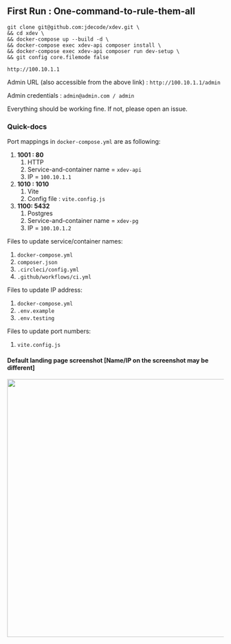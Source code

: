 ## First Run : One-command-to-rule-them-all
```
git clone git@github.com:jdecode/xdev.git \
&& cd xdev \
&& docker-compose up --build -d \
&& docker-compose exec xdev-api composer install \
&& docker-compose exec xdev-api composer run dev-setup \
&& git config core.filemode false 
```

```
http://100.10.1.1
```

Admin URL (also accessible from the above link) : `http://100.10.1.1/admin`

Admin credentials : `admin@admin.com / admin`


Everything should be working fine. If not, please open an issue.


### Quick-docs


Port mappings in `docker-compose.yml` are as following:
1. **1001 : 80**
   1. HTTP
   1. Service-and-container name = `xdev-api`
   1. IP = `100.10.1.1`
1. **1010 : 1010**
   1. Vite
   1. Config file : `vite.config.js`
1. **1100: 5432**
   1. Postgres
   1. Service-and-container name = `xdev-pg`
   1. IP = `100.10.1.2`


Files to update service/container names:
1. `docker-compose.yml`
1. `composer.json`
1. `.circleci/config.yml`
1. `.github/workflows/ci.yml`

Files to update IP address:
1. `docker-compose.yml`
1. `.env.example`
1. `.env.testing`

Files to update port numbers:
1. `vite.config.js`


#### Default landing page screenshot [Name/IP on the screenshot may be different]
<img src="https://user-images.githubusercontent.com/37613346/189156361-97fae29c-ad61-4720-9462-1e6827342391.png" width="600" />

